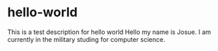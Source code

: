 # hello-world
This is a test description for hello world
Hello my name is Josue. I am currently in the military studing for computer science. 
